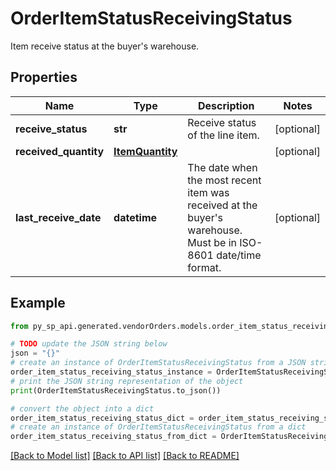 # OrderItemStatusReceivingStatus

Item receive status at the buyer's warehouse.

## Properties

Name | Type | Description | Notes
------------ | ------------- | ------------- | -------------
**receive_status** | **str** | Receive status of the line item. | [optional] 
**received_quantity** | [**ItemQuantity**](ItemQuantity.md) |  | [optional] 
**last_receive_date** | **datetime** | The date when the most recent item was received at the buyer&#39;s warehouse. Must be in ISO-8601 date/time format. | [optional] 

## Example

```python
from py_sp_api.generated.vendorOrders.models.order_item_status_receiving_status import OrderItemStatusReceivingStatus

# TODO update the JSON string below
json = "{}"
# create an instance of OrderItemStatusReceivingStatus from a JSON string
order_item_status_receiving_status_instance = OrderItemStatusReceivingStatus.from_json(json)
# print the JSON string representation of the object
print(OrderItemStatusReceivingStatus.to_json())

# convert the object into a dict
order_item_status_receiving_status_dict = order_item_status_receiving_status_instance.to_dict()
# create an instance of OrderItemStatusReceivingStatus from a dict
order_item_status_receiving_status_from_dict = OrderItemStatusReceivingStatus.from_dict(order_item_status_receiving_status_dict)
```
[[Back to Model list]](../README.md#documentation-for-models) [[Back to API list]](../README.md#documentation-for-api-endpoints) [[Back to README]](../README.md)



